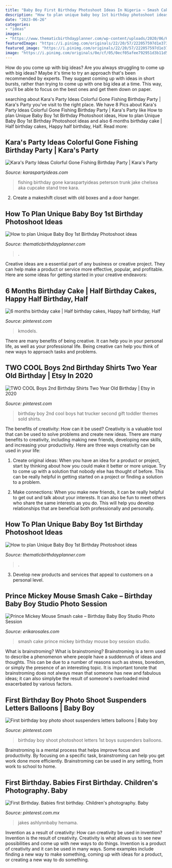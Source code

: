 ```yaml
---
title: "Baby Boy First Birthday Photoshoot Ideas In Nigeria ~ Smash Cake Prince Mickey Birthday Mouse Boy Session Studio"
description: "How to plan unique baby boy 1st birthday photoshoot ideas"
date: "2023-06-26"
categories:
- "ideas"
images:
- "https://www.thematicbirthdayplanner.com/wp-content/uploads/2020/06/How-to-plan-Unique-Baby-Boy-1st-Birthday-Photoshoot-ideas-10-1-2048x1365.jpg"
featuredImage: "https://i.pinimg.com/originals/22/20/57/222057597d1e373b35e8c70980615b1b.jpg"
featured_image: "https://i.pinimg.com/originals/22/20/57/222057597d1e373b35e8c70980615b1b.jpg"
image: "https://i.pinimg.com/originals/0e/cf/05/0ecf05afee792951d3b11d5b7dbecf76.jpg"
---
```



How do you come up with big ideas?
Are you always struggling to come up with big ideas? Maybe it's time to try an approach that's been recommended by experts. They suggest coming up with ideas in short bursts, rather than trying to come up with one big idea at a time. This way, you'll be able to focus on the best ones and get them down on paper.

	

		
searching about Kara&#039;s Party Ideas Colorful Gone Fishing Birthday Party | Kara&#039;s Party you've visit to the right place. We have 8 Pics about Kara&#039;s Party Ideas Colorful Gone Fishing Birthday Party | Kara&#039;s Party like How to plan Unique Baby Boy 1st Birthday Photoshoot ideas, How to plan Unique Baby Boy 1st Birthday Photoshoot ideas and also 6 months birthday cake | Half birthday cakes, Happy half birthday, Half. Read more:
		
    
## Kara&#039;s Party Ideas Colorful Gone Fishing Birthday Party | Kara&#039;s Party

<img loading=lazy src="https://karaspartyideas.com/wp-content/uploads/2016/01/Gone-Fishing-Birthday-Party-via-Karas-Party-Ideas-KarasPartyIdeas.com26.jpeg" onerror="this.onerror=null;this.src='https://tse4.mm.bing.net/th?id=OIP.N4cn_7BW9JpX7pyvhIXbtQHaLH&amp;pid=15.1';" alt="Kara&#039;s Party Ideas Colorful Gone Fishing Birthday Party | Kara&#039;s Party">

_Source: karaspartyideas.com_

>fishing birthday gone karaspartyideas peterson trunk jake chelsea aka cupcake stand tree kara. 

	

2. Create a makeshift closet with old boxes and a door hanger.

    
## How To Plan Unique Baby Boy 1st Birthday Photoshoot Ideas

<img loading=lazy src="https://www.thematicbirthdayplanner.com/wp-content/uploads/2020/06/How-to-plan-Unique-Baby-Boy-1st-Birthday-Photoshoot-ideas-32.jpg" onerror="this.onerror=null;this.src='https://tse3.mm.bing.net/th?id=OIP.c2jfdW8GQXSMJEWg5gJ76gHaE8&amp;pid=15.1';" alt="How to plan Unique Baby Boy 1st Birthday Photoshoot ideas">

_Source: thematicbirthdayplanner.com_

>. 

	

Creative ideas are a essential part of any business or creative project. They can help make a product or service more effective, popular, and profitable. Here are some ideas for getting started in your creative endeavors:

    
## 6 Months Birthday Cake | Half Birthday Cakes, Happy Half Birthday, Half

<img loading=lazy src="https://i.pinimg.com/originals/22/20/57/222057597d1e373b35e8c70980615b1b.jpg" onerror="this.onerror=null;this.src='https://tse2.mm.bing.net/th?id=OIP.moCiSXNuqgtT5zPKxSJqtQHaJ3&amp;pid=15.1';" alt="6 months birthday cake | Half birthday cakes, Happy half birthday, Half">

_Source: pinterest.com_

>kmodels. 

	

There are many benefits of being creative. It can help you in your personal life, as well as your professional life. Being creative can help you think of new ways to approach tasks and problems.

    
## TWO COOL Boys 2nd Birthday Shirts Two Year Old Birthday | Etsy In 2020

<img loading=lazy src="https://i.pinimg.com/originals/0e/cf/05/0ecf05afee792951d3b11d5b7dbecf76.jpg" onerror="this.onerror=null;this.src='https://tse4.mm.bing.net/th?id=OIP.a1BhacRbFKp4i99rqIEl_AHaLG&amp;pid=15.1';" alt="TWO COOL Boys 2nd Birthday Shirts Two Year Old Birthday | Etsy in 2020">

_Source: pinterest.com_

>birthday boy 2nd cool boys hat trucker second gift toddler themes sold shirts. 

	

The benefits of creativity: How can it be used?
Creativity is a valuable tool that can be used to solve problems and create new ideas. There are many benefits to creativity, including making new friends, developing new skills, and increasing your productivity. Here are three ways creativity can be used in your life: 
1. Create original ideas: When you have an idea for a product or project, start by thinking about how you could make it better or more unique. Try to come up with a solution that nobody else has thought of before. This can be really helpful in getting started on a project or finding a solution to a problem.

2. Make connections: When you make new friends, it can be really helpful to get out and talk about your interests. It can also be fun to meet others who share the same interests as you do. This will help you develop relationships that are beneficial both professionally and personally.

    
## How To Plan Unique Baby Boy 1st Birthday Photoshoot Ideas

<img loading=lazy src="https://www.thematicbirthdayplanner.com/wp-content/uploads/2020/06/How-to-plan-Unique-Baby-Boy-1st-Birthday-Photoshoot-ideas-10-1-2048x1365.jpg" onerror="this.onerror=null;this.src='https://tse1.mm.bing.net/th?id=OIP.BuFAhsyQB3PeN2_f9MBBwAHaE7&amp;pid=15.1';" alt="How to plan Unique Baby Boy 1st Birthday Photoshoot ideas">

_Source: thematicbirthdayplanner.com_

>. 

	

3. Develop new products and services that appeal to customers on a personal level.

    
## Prince Mickey Mouse Smash Cake – Birthday Baby Boy Studio Photo Session

<img loading=lazy src="https://www.erikarosales.com/wp-content/uploads/2018-01-19_0027.jpg" onerror="this.onerror=null;this.src='https://tse1.mm.bing.net/th?id=OIP.1nyE_FjjHEhyGYArOCMEqgHaE7&amp;pid=15.1';" alt="Prince Mickey Mouse Smash cake – Birthday Baby Boy Studio Photo Session">

_Source: erikarosales.com_

>smash cake prince mickey birthday mouse boy session studio. 

	

What is brainstroming?
What is brainstroming? Brainstroming is a term used to describe a phenomenon where people have a suddenrush of ideas and thoughts. This can be due to a number of reasons such as stress, boredom, or simply the presence of an interesting topic. It is important tonote that brainstroming does not always mean that someone has new and fabulous ideas; it can also simplybe the result of someone's overloaded mind exacerbated by various factors.

    
## First Birthday Boy Photo Shoot Suspenders Letters Balloons | Baby Boy

<img loading=lazy src="https://i.pinimg.com/originals/12/bb/20/12bb2098412a0af2542e30c3f5692c70.jpg" onerror="this.onerror=null;this.src='https://tse2.mm.bing.net/th?id=OIP.Wosq-TvQnHrTL3P3SzUscAHaKV&amp;pid=15.1';" alt="First birthday boy photo shoot suspenders letters balloons | Baby boy">

_Source: pinterest.com_

>birthday boy shoot photoshoot letters 1st boys suspenders balloons. 

	

Brainstroming is a mental process that helps improve focus and productivity. By focusing on a specific task, brainstroming can help you get work done more efficiently. Brainstroming can be used in any setting, from work to school to home.

    
## First Birthday. Babies First Birthday. Children&#039;s Photography. Baby

<img loading=lazy src="https://i.pinimg.com/736x/f0/b1/38/f0b138b350aaab50cbd302522603db63.jpg" onerror="this.onerror=null;this.src='https://tse3.mm.bing.net/th?id=OIP.N2cxLo92Jm152-v_MuccjgHaKw&amp;pid=15.1';" alt="First Birthday. Babies first birthday. Children&#039;s photography. Baby">

_Source: pinterest.com.mx_

>jakes ashlynnbaby hemama. 

	

Invention as a result of creativity: How can creativity be used in invention?
Invention is the result of creativity. Creativity is what allows us to see new possibilities and come up with new ways to do things. Invention is a product of creativity and it can be used in many ways. Some examples include finding a new way to make something, coming up with ideas for a product, or creating a new way to do something.

